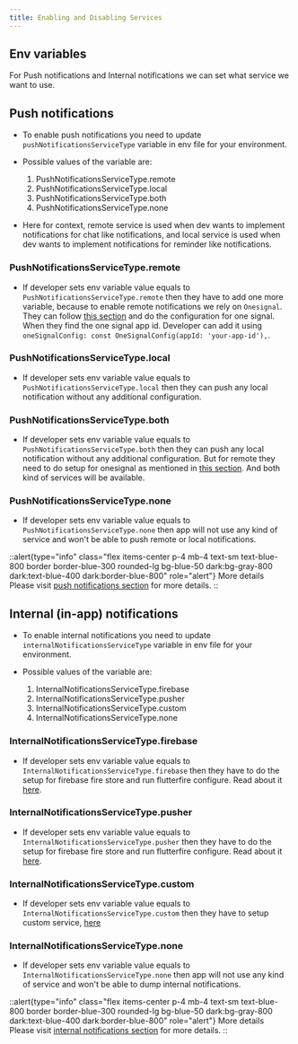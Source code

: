 ```yaml
---
title: Enabling and Disabling Services
---
```


## Env variables

For Push notifications and Internal notifications we can set what service we want to use.

## Push notifications

- To enable push notifications you need to update `pushNotificationsServiceType` variable in env file for your environment.

- Possible values of the variable are:
    1. PushNotificationsServiceType.remote
    2. PushNotificationsServiceType.local
    3. PushNotificationsServiceType.both
    4. PushNotificationsServiceType.none

- Here for context, remote service is used when dev wants to implement notifications for chat like notifications, and local service is used when dev wants to implement notifications for reminder like notifications.

### PushNotificationsServiceType.remote

- If developer sets env variable value equals to `PushNotificationsServiceType.remote` then they have to add one more variable, because to enable remote notifications we rely on `Onesignal`. They can follow [this section](./push/services/remote.md#onesignal-setup-and-env-variables) and do the configuration for one signal. When they find the one signal app id. Developer can add it using `oneSignalConfig: const OneSignalConfig(appId: 'your-app-id'),`.

### PushNotificationsServiceType.local

- If developer sets env variable value equals to `PushNotificationsServiceType.local` then they can push any local notification without any additional configuration.

### PushNotificationsServiceType.both

- If developer sets env variable value equals to `PushNotificationsServiceType.both` then they can push any local notification without any additional configuration. But for remote they need to do setup for onesignal as mentioned in [this section](#pushnotificationsservicetyperemote). And both kind of services will be available.

### PushNotificationsServiceType.none

- If developer sets env variable value equals to `PushNotificationsServiceType.none` then app will not use any kind of service and won't be able to push remote or local notifications.

::alert{type="info" class="flex items-center p-4 mb-4 text-sm text-blue-800 border border-blue-300 rounded-lg bg-blue-50 dark:bg-gray-800 dark:text-blue-400 dark:border-blue-800" role="alert"} 
More details   
Please visit [push notifications section](./push/notification.md) for more details.
::

## Internal (in-app) notifications

- To enable internal notifications you need to update `internalNotificationsServiceType` variable in env file for your environment.

- Possible values of the variable are:
    1. InternalNotificationsServiceType.firebase
    2. InternalNotificationsServiceType.pusher
    3. InternalNotificationsServiceType.custom
    4. InternalNotificationsServiceType.none

### InternalNotificationsServiceType.firebase

- If developer sets env variable value equals to `InternalNotificationsServiceType.firebase` then they have to do the setup for firebase fire store and run flutterfire configure. Read about it [here](./internal/services/firebase.md#integration).

### InternalNotificationsServiceType.pusher

- If developer sets env variable value equals to `InternalNotificationsServiceType.pusher` then they have to do the setup for firebase fire store and run flutterfire configure. Read about it [here](./internal/services/firebase.md#integration).

### InternalNotificationsServiceType.custom

- If developer sets env variable value equals to `InternalNotificationsServiceType.custom` then they have to setup custom service, [here](./internal/services/custom.md)

### InternalNotificationsServiceType.none

- If developer sets env variable value equals to `InternalNotificationsServiceType.none` then app will not use any kind of service and won't be able to dump internal notifications.

::alert{type="info" class="flex items-center p-4 mb-4 text-sm text-blue-800 border border-blue-300 rounded-lg bg-blue-50 dark:bg-gray-800 dark:text-blue-400 dark:border-blue-800" role="alert"} 
More details   
Please visit [internal notifications section](internal/1.notification.md) for more details.
::
